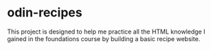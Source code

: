 # odin-recipes

This project is designed to help me practice all the HTML knowledge I gained in the foundations course by building a basic recipe website.
